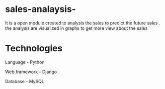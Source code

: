 # sales-analaysis-
It is a open module created to analysis the sales to predict the future sales . the analysis are visualized in graphs to get more view about the sales 


# Technologies
Language - Python

Web framework - Django

Database - MySQL

